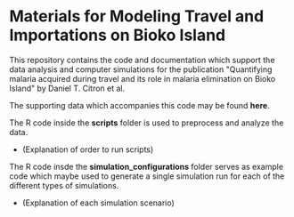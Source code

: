 # Materials for Modeling Travel and Importations on Bioko Island

This repository contains the code and documentation which support the data analysis and computer simulations for the publication "Quantifying malaria acquired during travel and its role in malaria elimination on Bioko Island" by Daniel T. Citron et al.

The supporting data which accompanies this code may be found **here**.

The R code inside the **scripts** folder is used to preprocess and analyze the data.

  * (Explanation of order to run scripts) 

The R code insde the **simulation_configurations** folder serves as example code which maybe used to generate a single simulation run for each of the different types of simulations.

  * (Explanation of each simulation scenario)